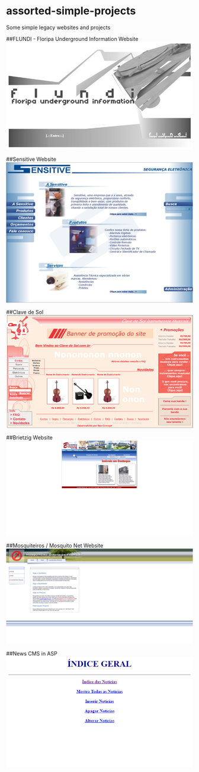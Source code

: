 # assorted-simple-projects
Some simple legacy websites and projects

##FLUNDI - Floripa Underground Information Website
![Flundi](/flundi/screenshots/-%20%20FLUNDI%20-%20Floripa%20Underground%20Information.png)

##Sensitive Website
![Sensitive](/sensitive/screenshot/SENSITIVE.jpg)

##Clave de Sol
![Clave de Sol](/clave-de-sol/screenshots/clave-de-sol.png)

##Brietzig Website
![Brietzig](/brietzig/screenshots/Brietzig%20Imobiliária%20-%20IMÓVEIS%20INDUSTRIAIS%2C%20comerciais%20e%20residenciais%20na%20região%20de%20Joinville-SC.png)

##Mosquiteiros / Mosquito Net Website
![Mosquiteiros](/mosquiteiros/screenshots/Mosquiteiro%20Casal%20Solteiro%20e%20Beliche.png)

##News CMS in ASP
![News CMS in ASP](/news-cms-asp/screenshots/news.png)
